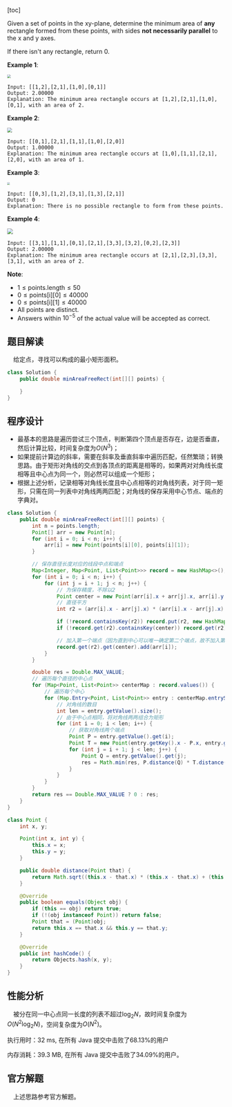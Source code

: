 [toc]

Given a set of points in the xy-plane, determine the minimum area of **any** rectangle formed from these points, with sides **not necessarily parallel** to the x and y axes.

If there isn't any rectangle, return $0$.

 

**Example 1**:

<img src="..\images\#963_exp1.png" style="zoom: 50%;" />

```
Input: [[1,2],[2,1],[1,0],[0,1]]
Output: 2.00000
Explanation: The minimum area rectangle occurs at [1,2],[2,1],[1,0],[0,1], with an area of 2.
```


**Example 2**:

<img src="..\images\#963_exp2.png" style="zoom: 70%;" />

```
Input: [[0,1],[2,1],[1,1],[1,0],[2,0]]
Output: 1.00000
Explanation: The minimum area rectangle occurs at [1,0],[1,1],[2,1],[2,0], with an area of 1.
```

**Example 3**:

<img src="..\images\#963_exp3.png" style="zoom: 35%;" />

```
Input: [[0,3],[1,2],[3,1],[1,3],[2,1]]
Output: 0
Explanation: There is no possible rectangle to form from these points.
```

**Example 4**:

<img src="..\images\#963_exp4.png" style="zoom: 80%;" />

```
Input: [[3,1],[1,1],[0,1],[2,1],[3,3],[3,2],[0,2],[2,3]]
Output: 2.00000
Explanation: The minimum area rectangle occurs at [2,1],[2,3],[3,3],[3,1], with an area of 2.
```



**Note**:

* $1 \le \text{points.length} \le 50$
* $0 \le \text{points[i][0]} \le 40000$
* $0 \le \text{points[i][1]} \le 40000$
* All points are distinct.
* Answers within $10^{-5}$ of the actual value will be accepted as correct.



## 题目解读

&emsp;给定点，寻找可以构成的最小矩形面积。

```java
class Solution {
    public double minAreaFreeRect(int[][] points) {

    }
}
```

## 程序设计

* 最基本的思路是遍历尝试三个顶点，判断第四个顶点是否存在，边是否垂直，然后计算比较，时间复杂度为$O(N^3)$；
* 如果提前计算边的斜率，需要在斜率及垂直斜率中遍历匹配，任然繁琐；转换思路。由于矩形对角线的交点到各顶点的距离是相等的，如果两对对角线长度相等且中心点为同一个，则必然可以组成一个矩形；
* 根据上述分析，记录相等对角线长度且中心点相等的对角线列表，对于同一矩形，只需在同一列表中对角线两两匹配；对角线的保存采用中心节点、端点的字典对。

```java
class Solution {
    public double minAreaFreeRect(int[][] points) {
        int n = points.length;
        Point[] arr = new Point[n];
        for (int i = 0; i < n; i++) {
            arr[i] = new Point(points[i][0], points[i][1]);
        }

        // 保存直径长度对应的线段中点和端点
        Map<Integer, Map<Point, List<Point>>> record = new HashMap<>();
        for (int i = 0; i < n; i++) {
            for (int j = i + 1; j < n; j++) {
                // 为保存精度，不除以2
                Point center = new Point(arr[i].x + arr[j].x, arr[i].y + arr[j].y);
                // 直径平方
                int r2 = (arr[i].x - arr[j].x) * (arr[i].x - arr[j].x) + (arr[i].y - arr[j].y) * (arr[i].y - arr[j].y);

                if (!record.containsKey(r2)) record.put(r2, new HashMap<>());
                if (!record.get(r2).containsKey(center)) record.get(r2).put(center, new LinkedList<>());

                // 加入第一个端点（因为直到中心可以唯一确定第二个端点，故不加入第二个端点）
                record.get(r2).get(center).add(arr[i]);
            }
        }

        double res = Double.MAX_VALUE;
        // 遍历每个直径的中心点
        for (Map<Point, List<Point>> centerMap : record.values()) {
            // 遍历每个中心
            for (Map.Entry<Point, List<Point>> entry : centerMap.entrySet()) {
                // 对角线的数目
                int len = entry.getValue().size();
                // 由于中心点相同，将对角线两两组合为矩形
                for (int i = 0; i < len; i++) {
                    // 获取对角线两个端点
                    Point P = entry.getValue().get(i);
                    Point T = new Point(entry.getKey().x - P.x, entry.getKey().y - P.y);
                    for (int j = i + 1; j < len; j++) {
                        Point Q = entry.getValue().get(j);
                        res = Math.min(res, P.distance(Q) * T.distance(Q));
                    }
                }
            }
        }
        return res == Double.MAX_VALUE ? 0 : res;
    }
}

class Point {
    int x, y;

    Point(int x, int y) {
        this.x = x;
        this.y = y;
    }

    public double distance(Point that) {
        return Math.sqrt((this.x - that.x) * (this.x - that.x) + (this.y - that.y) * (this.y - that.y));
    }

    @Override
    public boolean equals(Object obj) {
        if (this == obj) return true;
        if (!(obj instanceof Point)) return false;
        Point that = (Point)obj;
        return this.x == that.x && this.y == that.y;
    }

    @Override
    public int hashCode() {
        return Objects.hash(x, y);
    }
}
```

## 性能分析

&emsp;被分在同一中心点同一长度的列表不超过$\log_2N$，故时间复杂度为$O(N^2\log_2N)$，空间复杂度为$O(N^2)$。

执行用时：32 ms, 在所有 Java 提交中击败了68.13%的用户

内存消耗：39.3 MB, 在所有 Java 提交中击败了34.09%的用户。

## 官方解题

&emsp;上述思路参考官方解题。